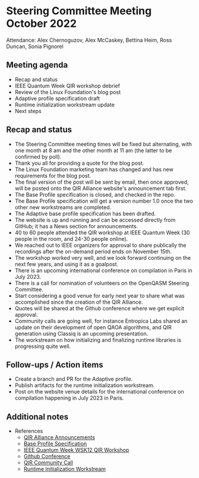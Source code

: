 # Steering Committee Meeting October 2022

Attendance: Alex Chernoguzov, Alex McCaskey, Bettina Heim, Ross Duncan, Sonia
Pignorel

## Meeting agenda

- Recap and status
- IEEE Quantum Week QIR workshop debrief
- Review of the Linux Foundation's blog post
- Adaptive profile specification draft
- Runtime initialization workstream update
- Next steps

## Recap and status

- The Steering Committee meeting times will be fixed but alternating, with one
month at 8 am and the other month at 11 am (the latter to be confirmed by poll).
- Thank you all for providing a quote for the blog post.
- The Linux Foundation marketing team has changed and has new requirements for
the blog post.
- The final version of the post will be sent by email, then once approved, will
be posted onto the QIR Alliance website's announcement tab first.
- The Base Profile specification is closed, and checked in the repo.
- The Base Profile specification will get a version number 1.0 once the two
other new workstreams are completed.
- The Adaptive base profile specification has been drafted.
- The website is up and running and can be accessed directly from GitHub; it has
a News section for announcements.
- 40 to 60 people attended the QIR workshop at IEEE Quantum Week (30 people in
the room, and 24-30 people online).
- We reached out to IEEE organizers for approval to share publically the
recordings after the on-demand period ends on November 15th.
- The workshop worked very well, and we look forward continuing on the next few
years, and using it as a goalpost.
- There is an upcoming international conference on compilation in Paris in July
  2023.
- There is a call for nomination of volunteers on the OpenQASM Steering
  Committee.
- Start considering a good venue for early next year to share what was
accomplished since the creation of the QIR Alliance.
- Quotes will be shared at the Github conference where we get explicit approval.
- Community calls are going well, for instance Entropica Labs shared an update
on their development of open QAOA algorithms, and QIR generation using Classiq
is an upcoming presentation.
- The workstream on how initializing and finalizing runtime libraries is
progressing quite well.

## Follow-ups / Action items

- Create a branch and PR for the Adaptive profile.
- Publish artifacts for the runtime initialization workstream.  
- Post on the website venue details for the international conference on compilation
happening in July 2023 in Paris.

## Additional notes

- References
  - [QIR Alliance Announcements](https://www.qir-alliance.org/news/)
  - [Base Profile Specification](https://github.com/qir-alliance/qir-spec/blob/main/specification/under_development/profiles/Base_Profile.md)
  - [IEEE Quantum Week WSK12 QIR Workshop](https://qce.quantum.ieee.org/2022/workshops-program/#workshopsoverview)
  - [Github Conference](https://githubuniverse.com/)
  - [QIR Community Call](https://bit.ly/qir-community-call-chat)
  - [Runtime Initialization Workstream](https://github.com/qir-alliance/qir-spec/issues/11)
